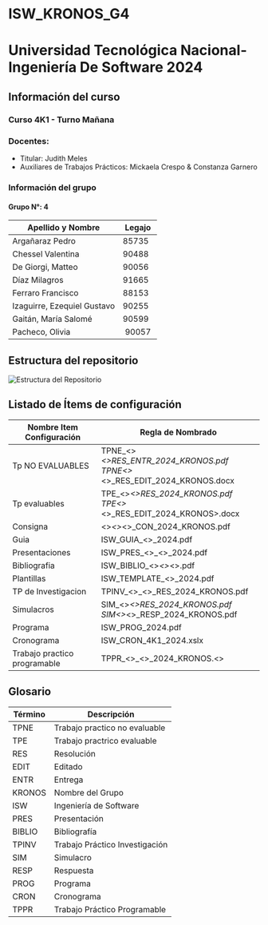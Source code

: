 # ISW_KRONOS_G4
# Universidad Tecnológica Nacional- Ingeniería De Software 2024
## Información del curso
### Curso 4K1 - Turno Mañana
### Docentes:
- Titular: Judith Meles
- Auxiliares de Trabajos Prácticos: Mickaela Crespo & Constanza Garnero

### Información del grupo
#### Grupo N°: 4
| Apellido y Nombre | Legajo |
|--------------|------|
| Argañaraz Pedro | 85735 |
| Chessel Valentina | 90488 |
| De Giorgi, Matteo | 90056 |
| Díaz Milagros | 91665 |
| Ferraro Francisco | 88153 |
| Izaguirre, Ezequiel Gustavo | 90255 |
| Gaitán, María Salomé | 90599 |
| Pacheco, Olivia | 90057 |


## Estructura del repositorio
![Estructura del Repositorio](https://github.com/user-attachments/assets/0e72a848-860b-45cc-a410-908c48d0376b)

## Listado de Ítems de configuración
| Nombre Item Configuración | Regla de Nombrado |
|--------------|------|
| Tp NO EVALUABLES | TPNE_<<Nro TP>>_<<Descripcion>>_RES_ENTR_2024_KRONOS.pdf <br> TPNE_<<Nro TP>>_<<Descripcion>>_RES_EDIT_2024_KRONOS.docx |
| Tp evaluables | TPE_<<Nro TP>>_<<Descripcion>>_RES_2024_KRONOS.pdf <br> TPE_<<Nro TP>>_<<Descripcion>>_RES_EDIT_2024_KRONOS>.docx |
| Consigna | <<tipo de tp>>_<<Nro TP>>_<<Descripcion>>_CON_2024_KRONOS.pdf |
| Guia | ISW_GUIA_<<Descripcion>>_2024.pdf |
| Presentaciones | ISW_PRES_<<Nro>>_<<Descripcion>>_2024.pdf |
| Bibliografia | ISW_BIBLIO_<<Nombre libro>>_<<Edicion>>_<<Idioma>>.pdf |
| Plantillas | ISW_TEMPLATE_<<Descripcion>>_2024.pdf |
| TP de Investigacion | TPINV_<<NroTP>>_<<Descripcion>>_RES_2024_KRONOS.pdf |
| Simulacros | SIM_<<Nro Parcial>>_<<Descripcion>>_RES_2024_KRONOS.pdf <br> SIM_<<NroParcial>>_<<Descripcion>>_RESP_2024_KRONOS.pdf |
| Programa | ISW_PROG_2024.pdf |
| Cronograma | ISW_CRON_4K1_2024.xslx |
| Trabajo practico programable | TPPR_<<NroTP>>_<<Descripcion>>_2024_KRONOS.<<ext>> |


## Glosario
| Término | Descripción |
|--------------|------|
| TPNE | Trabajo practico no evaluable |
| TPE | Trabajo practrico evaluable |
| RES | Resolución |
| EDIT | Editado |
| ENTR | Entrega |
| KRONOS | Nombre del Grupo |
| ISW | Ingeniería de Software |
| PRES | Presentación |
| BIBLIO | Bibliografía |
| TPINV | Trabajo Práctico Investigación |
| SIM | Simulacro |
| RESP | Respuesta |
| PROG | Programa |
| CRON | Cronograma |
| TPPR | Trabajo Práctico Programable |

